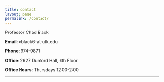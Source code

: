```yaml
---
title: contact
layout: page
permalink: /contact/
---
```



Professor Chad Black 

**Email**: cblack6-at-utk.edu 

**Phone**: 974-9871

**Office**: 2627 Dunford Hall, 6th Floor 

**Office Hours**: Thursdays 12:00-2:00

---

